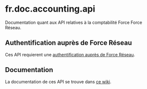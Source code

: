 # fr.doc.accounting.api

Documentation quant aux API relatives à la comptabilité Force Force Réseau.

## Authentification auprès de Force Réseau

Ces API requierent une [authentification auprès de Force Réseau](https://github.com/ntlm-technologies/fr.doc.authentication/wiki/S'authentifier-aupr%C3%A8s-de-Force-R%C3%A9seau).

## Documentation

La documentation de ces API se trouve dans [ce wiki](https://github.com/ntlm-technologies/fr.doc.accounting.api/wiki).

